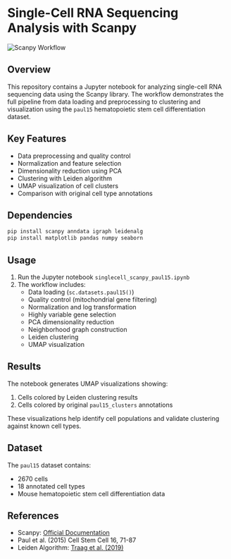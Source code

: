 # Single-Cell RNA Sequencing Analysis with Scanpy

![Scanpy Workflow](https://scanpy.readthedocs.io/en/stable/_images/scanpy_flowchart.png)

## Overview
This repository contains a Jupyter notebook for analyzing single-cell RNA sequencing data using the Scanpy library. The workflow demonstrates the full pipeline from data loading and preprocessing to clustering and visualization using the `paul15` hematopoietic stem cell differentiation dataset.

## Key Features
- Data preprocessing and quality control
- Normalization and feature selection
- Dimensionality reduction using PCA
- Clustering with Leiden algorithm
- UMAP visualization of cell clusters
- Comparison with original cell type annotations

## Dependencies
```bash
pip install scanpy anndata igraph leidenalg
pip install matplotlib pandas numpy seaborn
```

## Usage
1. Run the Jupyter notebook `singlecell_scanpy_paul15.ipynb`
2. The workflow includes:
   - Data loading (`sc.datasets.paul15()`)
   - Quality control (mitochondrial gene filtering)
   - Normalization and log transformation
   - Highly variable gene selection
   - PCA dimensionality reduction
   - Neighborhood graph construction
   - Leiden clustering
   - UMAP visualization

## Results
The notebook generates UMAP visualizations showing:
1. Cells colored by Leiden clustering results
2. Cells colored by original `paul15_clusters` annotations

These visualizations help identify cell populations and validate clustering against known cell types.

## Dataset
The `paul15` dataset contains:
- 2670 cells
- 18 annotated cell types
- Mouse hematopoietic stem cell differentiation data

## References
- Scanpy: [Official Documentation](https://scanpy.readthedocs.io/)
- Paul et al. (2015) Cell Stem Cell 16, 71-87
- Leiden Algorithm: [Traag et al. (2019)](https://www.nature.com/articles/s41598-019-41695-z)
